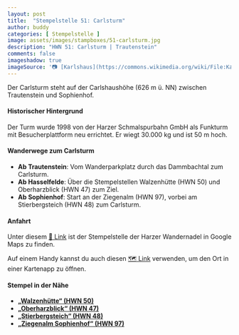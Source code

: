 ```yaml
---
layout: post
title:  "Stempelstelle 51: Carlsturm"
author: buddy
categories: [ Stempelstelle ]
image: assets/images/stampboxes/51-carlsturm.jpg
description: "HWN 51: Carlsturm | Trautenstein"
comments: false
imageshadow: true
imageSource: '📷 [Karlshaus](https://commons.wikimedia.org/wiki/File:Karlshaus.jpg) von <a href="https://en.wikipedia.org/wiki/de:User:Bastindh" class="extiw" title="w:de:User:Bastindh">Bastindh</a> in der <a href="https://en.wikipedia.org/wiki/de:" class="extiw" title="w:de:">Wikipedia auf Deutsch</a> unter Lizenz [CC BY-SA 3.0](http://creativecommons.org/licenses/by-sa/3.0/)'
---
```


Der Carlsturm steht auf der Carlshaushöhe (626 m ü. NN) zwischen Trautenstein und Sophienhof.

#### Historischer Hintergrund

Der Turm wurde 1998 von der Harzer Schmalspurbahn GmbH als Funkturm mit Besucherplattform neu errichtet. Er wiegt 30.000 kg und ist 50 m hoch.

#### Wanderwege zum Carlsturm

- **Ab Trautenstein**: Vom Wanderparkplatz durch das Dammbachtal zum Carlsturm.
- **Ab Hasselfelde**: Über die Stempelstellen Walzenhütte (HWN 50) und Oberharzblick (HWN 47) zum Ziel.
- **Ab Sophienhof**: Start an der Ziegenalm (HWN 97), vorbei am Stierbergsteich (HWN 48) zum Carlsturm.

#### Anfahrt

Unter diesem [📍 Link](https://www.google.com/maps/dir/?api=1&origin=&destination=51.65641%2C%2010.79706) ist der Stempelstelle der Harzer Wandernadel in Google Maps zu finden.

<div class="android-only">
  Auf einem Handy kannst du auch diesen 
  <a href="geo:51.65641,10.79706">🗺️ Link</a> 
  verwenden, um den Ort in einer Kartenapp zu öffnen.
  <p></p>
</div>

#### Stempel in der Nähe

- [**„Walzenhütte“ (HWN 50)**](/stempelstelle-50-walzenhuette)
- [**„Oberharzblick“ (HWN 47)**](/stempelstelle-47-oberharzblick-am-buchberg)
- [**„Stierbergsteich“ (HWN 48)**](/stempelstelle-48-stierbergsteich)
- [**„Ziegenalm Sophienhof“ (HWN 97)**](/stempelstelle-97-ziegenalm-sophienhof)
